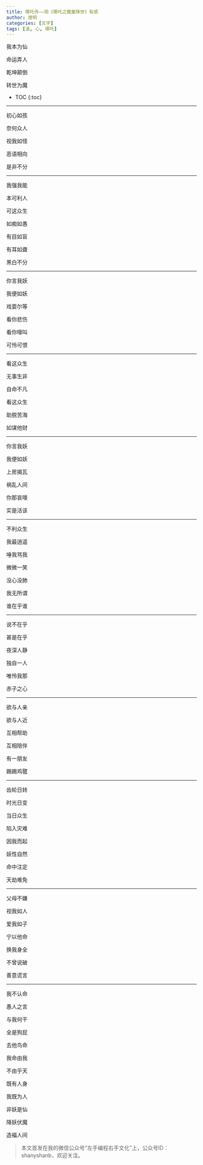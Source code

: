 ```yaml
---
title: 哪吒传——观《哪吒之魔童降世》有感
author: 唐明
categories: [文字]
tags: [道, 心, 哪吒]
---
```

我本为仙

命运弄人

乾坤颠倒

转世为魔

<!--以上为摘要内容-->
* TOC
{:toc}

---

初心如孩

奈何众人

视我如怪

恶语相向

是非不分

---

我强我能

本可利人

可这众生

如痴如愚

有目如盲

有耳如聋

黑白不分

---

你言我妖

我便如妖

戏耍尔等

看你悲伤

看你嚎叫

可怜可恨

---

看这众生

无事生非

自命不凡

看这众生

助脱苦海

如谋他财

---

你言我妖

我便如妖

上房揭瓦

祸乱人间

你那哀嚎

实是活该

---

不利众生

我最逍遥

唾我骂我

微微一笑

没心没肺

我无所谓

谁在乎谁

---

说不在乎

甚是在乎

夜深人静

独自一人

唯怜我那

赤子之心

---

欲与人亲

欲与人近

互相帮助

互相陪伴

有一朋友

踢踢鸡毽

---

齿轮日转

时光日变

当日众生

陷入灾难

因我而起

妖性自然

命中注定

天劫难免

---

父母不嫌

视我如人

爱我如子

宁以他命

换我身全

不曾说破

善意谎言

---

我不认命

愚人之言

与我何干

全是狗屁

去他鸟命

我命由我

不由乎天

既有人身

我既为人

非妖是仙

降妖伏魔

造福人间

>本文首发在我的微信公众号“左手编程右手文化”上，公众号ID：shanyshanb，欢迎关注。